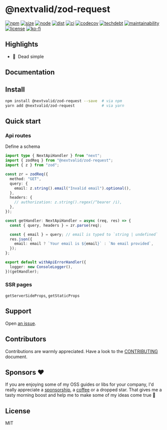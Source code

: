 # @nextvalid/zod-request

[![npm](https://img.shields.io/npm/v/@nextvalid/zod-request?style=for-the-badge&labelColor=222)](https://www.npmjs.com/package/@nextvalid/zod-request)
[![size](https://img.shields.io/bundlephobia/minzip/@nextvalid/zod-request@latest?label=MinGZIP&style=for-the-badge&labelColor=333&color=informational)](https://bundlephobia.com/package/@nextvalid/zod-request@latest)
[![node](https://img.shields.io/static/v1?label=Node&message=14%2b&logo=node.js&style=for-the-badge&labelColor=444&color=informational)](https://browserslist.dev/?q=PjAuMjUlLCBub3QgZGVhZA%3D%3D)
[![dist](https://img.shields.io/static/v1?label=&message=esm|treeshake&logo=webpack&style=for-the-badge&labelColor=444&color=informational)](https://github.com/belgattitude/nextvalid/blob/main/packages/nextvalid/.size-limit.cjs)
[![ci](https://img.shields.io/github/checks-status/belgattitude/nextvalid/main?label=CI&logo=github&style=for-the-badge&labelColor=444)](https://github.com/belgattitude/nextvalid/actions?query=branch%3Amain)
[![codecov](https://img.shields.io/codecov/c/github/belgattitude/nextvalid?logo=codecov&style=for-the-badge&labelColor=444)](https://codecov.io/gh/belgattitude/nextvalid)
[![techdebt](https://img.shields.io/codeclimate/tech-debt/belgattitude/nextvalid?label=TechDebt&logo=code-climate&style=for-the-badge&labelColor=444)](https://codeclimate.com/github/belgattitude/nextvalid)
[![maintainability](https://img.shields.io/codeclimate/maintainability/belgattitude/nextvalid?label=Maintainability&logo=code-climate&style=for-the-badge&labelColor=444)](https://codeclimate.com/github/belgattitude/nextvalid)
[![license](https://img.shields.io/npm/l/@nextvalid/zod-request?style=for-the-badge&labelColor=000000)](https://github.com/belgattitude/nextvalid/blob/main/LICENSE)
[![ko-fi](https://img.shields.io/badge/Ko--fi-F16061?style=for-the-badge&logo=ko-fi&logoColor=white)](https://ko-fi.com/belgattitude)

## Highlights

- 🚀&nbsp; Dead simple

## Documentation

## Install

```bash
npm install @nextvalid/zod-request --save  # via npm
yarn add @nextvalid/zod-request            # via yarn
```

## Quick start

### Api routes

Define a schema

```typescript
import type { NextApiHandler } from "next";
import { zodReq } from "@nextvalid/zod-request";
import { z } from "zod";

const zr = zodReq({
  method: "GET",
  query: {
    email: z.string().email("Invalid email").optional(),
  },
  headers: {
    // authorization: z.string().regex(/^bearer /i),
  },
});

const getHandler: NextApiHandler = async (req, res) => {
  const { query, headers } = zr.parse(req);

  const { email } = query; // email is typed to `string | undefined`
  res.json({
    email: email ? `Your email is ${email}` : `No email provided`,
  });
};

export default withApiErrorHandler({
  logger: new ConsoleLogger(),
})(getHandler);
```

### SSR pages

`getServerSideProps`, `getStaticProps`

## Support

Open [an issue](https://github.com/belgattitude/nextvalid/issues).

## Contributors

Contributions are warmly appreciated. Have a look to the [CONTRIBUTING](https://github.com/belgattitude/httpx/blob/nextvalid/CONTRIBUTING.md) document.

## Sponsors ♥

If you are enjoying some of my OSS guides or libs for your company, I'd really appreciate a [sponsorship](https://github.com/sponsors/belgattitude), a [coffee](https://ko-fi.com/belgattitude) or a dropped star. That gives me a tasty morning boost and help me to make some of my ideas come true 🙏

## License

MIT
